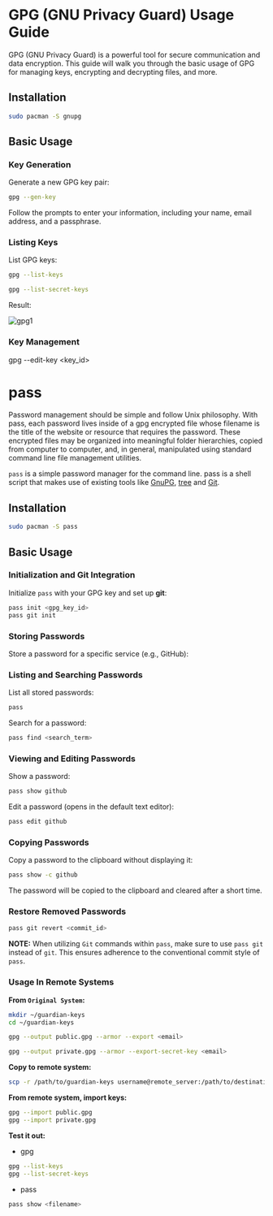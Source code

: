# GPG (GNU Privacy Guard) Usage Guide

GPG (GNU Privacy Guard) is a powerful tool for secure communication and data encryption. This guide will walk you through the basic usage of GPG for managing keys, encrypting and decrypting files, and more.

## Installation

```sh
sudo pacman -S gnupg
```

## Basic Usage

### Key Generation

Generate a new GPG key pair:

```sh
gpg --gen-key
```

Follow the prompts to enter your information, including your name, email address, and a passphrase.

### Listing Keys

List GPG keys:

```sh
gpg --list-keys
```

```sh
gpg --list-secret-keys
```

Result:

![gpg1](https://github.com/loctvl842/development_wiki/assets/80513079/c5827609-d190-4876-bf71-1370672f45e2)

### Key Management

gpg --edit-key <key_id>

# pass

Password management should be simple and follow Unix philosophy. With pass, each password lives inside of a gpg encrypted file whose filename is the title of the website or resource that requires the password. These encrypted files may be organized into meaningful folder hierarchies, copied from computer to computer, and, in general, manipulated using standard command line file management utilities.

`pass` is a simple password manager for the command line. pass is a shell script that makes use of existing tools like [GnuPG](https://wiki.archlinux.org/title/GnuPG), [tree](https://archlinux.org/packages/?name=tree) and [Git](https://wiki.archlinux.org/title/Git).

## Installation

```sh
sudo pacman -S pass
```

## Basic Usage

### Initialization and Git Integration

Initialize `pass` with your GPG key and set up **git**:

```sh
pass init <gpg_key_id>
pass git init
```

### Storing Passwords

Store a password for a specific service (e.g., GitHub):

### Listing and Searching Passwords

List all stored passwords:

```sh
pass
```

Search for a password:

```sh
pass find <search_term>
```

### Viewing and Editing Passwords

Show a password:

```sh
pass show github
```

Edit a password (opens in the default text editor):

```sh
pass edit github
```

### Copying Passwords

Copy a password to the clipboard without displaying it:

```sh
pass show -c github
```

The password will be copied to the clipboard and cleared after a short time.

### Restore Removed Passwords

```sh
pass git revert <commit_id>
```

**NOTE:** When utilizing `Git` commands within `pass`, make sure to use `pass git` instead of `git`. This ensures adherence to the conventional commit style of `pass`.

### Usage In Remote Systems

**From `Original System`:**

```sh
mkdir ~/guardian-keys
cd ~/guardian-keys
```

```sh
gpg --output public.gpg --armor --export <email>
```

```sh
gpg --output private.gpg --armor --export-secret-key <email>
```

**Copy to remote system:**

```sh
scp -r /path/to/guardian-keys username@remote_server:/path/to/destination
```

**From remote system, import keys:**

```sh
gpg --import public.gpg
gpg --import private.gpg
```

**Test it out:**

- gpg

```sh
gpg --list-keys
gpg --list-secret-keys
```

- pass

```sh
pass show <filename>
```
